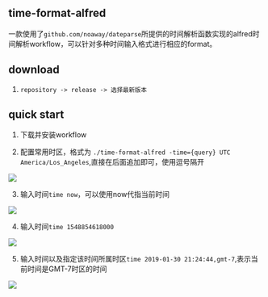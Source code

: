## time-format-alfred

一款使用了`github.com/noaway/dateparse`所提供的时间解析函数实现的alfred时间解析workflow，可以针对多种时间输入格式进行相应的format。


## download

1. `repository -> release -> 选择最新版本`


## quick start

1. 下载并安装workflow

2. 配置常用时区，格式为 `./time-format-alfred -time={query} UTC America/Los_Angeles`,直接在后面追加即可，使用逗号隔开

![](http://imgblog.mrdear.cn/1548854492.png?imageMogr2/thumbnail/!100p)

3. 输入时间`time now`，可以使用now代指当前时间

![](http://imgblog.mrdear.cn/1548854370.png?imageMogr2/thumbnail/!100p)

4. 输入时间`time 1548854618000`

![](http://imgblog.mrdear.cn/1548854650.png?imageMogr2/thumbnail/!100p)

5. 输入时间以及指定该时间所属时区`time 2019-01-30 21:24:44,gmt-7`,表示当前时间是GMT-7时区的时间

![](http://imgblog.mrdear.cn/1548854736.png?imageMogr2/thumbnail/!100p)
